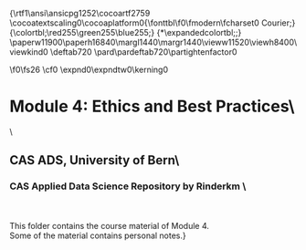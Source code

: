 {\rtf1\ansi\ansicpg1252\cocoartf2759
\cocoatextscaling0\cocoaplatform0{\fonttbl\f0\fmodern\fcharset0 Courier;}
{\colortbl;\red255\green255\blue255;}
{\*\expandedcolortbl;;}
\paperw11900\paperh16840\margl1440\margr1440\vieww11520\viewh8400\viewkind0
\deftab720
\pard\pardeftab720\partightenfactor0

\f0\fs26 \cf0 \expnd0\expndtw0\kerning0
# Module 4: Ethics and Best Practices\
\
## CAS ADS, University of Bern\
### CAS Applied Data Science Repository by Rinderkm \
\
\
This folder contains the course material of Module 4.\
Some of the material contains personal notes.}